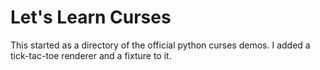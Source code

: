 # Let's Learn Curses

This started as a directory of the official python curses demos. I added a tick-tac-toe renderer and a fixture to it.
